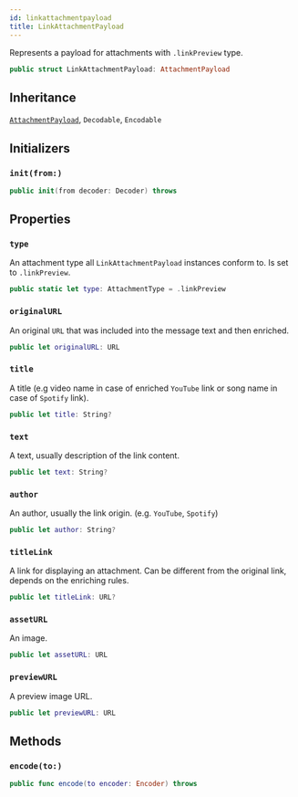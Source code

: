 ```yaml
---
id: linkattachmentpayload 
title: LinkAttachmentPayload
--- 
```


Represents a payload for attachments with `.linkPreview` type.

``` swift
public struct LinkAttachmentPayload: AttachmentPayload 
```

## Inheritance

[`AttachmentPayload`](AttachmentPayload), `Decodable`, `Encodable`

## Initializers

### `init(from:)`

``` swift
public init(from decoder: Decoder) throws 
```

## Properties

### `type`

An attachment type all `LinkAttachmentPayload` instances conform to. Is set to `.linkPreview`.

``` swift
public static let type: AttachmentType = .linkPreview
```

### `originalURL`

An original `URL` that was included into the message text and then enriched.

``` swift
public let originalURL: URL
```

### `title`

A title (e.g video name in case of enriched `YouTube` link or song name in case of `Spotify` link).

``` swift
public let title: String?
```

### `text`

A text, usually description of the link content.

``` swift
public let text: String?
```

### `author`

An author, usually the link origin. (e.g. `YouTube`, `Spotify`)

``` swift
public let author: String?
```

### `titleLink`

A link for displaying an attachment.
Can be different from the original link, depends on the enriching rules.

``` swift
public let titleLink: URL?
```

### `assetURL`

An image.

``` swift
public let assetURL: URL
```

### `previewURL`

A preview image URL.

``` swift
public let previewURL: URL
```

## Methods

### `encode(to:)`

``` swift
public func encode(to encoder: Encoder) throws 
```
